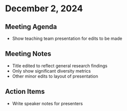# December 2, 2024

## Meeting Agenda
- Show teaching team presentation for edits to be made

## Meeting Notes
- Title edited to reflect general research findings
- Only show significant diversity metrics
- Other minor edits to layout of presentation

## Action Items
- Write speaker notes for presenters
